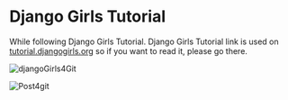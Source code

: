 # Django Girls Tutorial
While following Django Girls Tutorial. Django Girls Tutorial link is used on [tutorial.djangogirls.org](https://tutorial.djangogirls.org/en/) so if you want to read it, please go there.



![djangoGirls4Git](https://user-images.githubusercontent.com/72544887/140509298-eca3e826-752e-4109-9dba-74f9ecd6e9ee.png)


![Post4git](https://user-images.githubusercontent.com/72544887/140509797-198a5076-3381-4caf-b557-6d5c9d709e4f.png)
